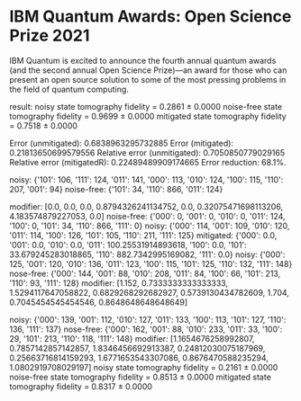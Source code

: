 # IBM Quantum Awards: Open Science Prize 2021

IBM Quantum is excited to announce the fourth annual quantum awards (and the second annual Open Science Prize)—an award for those who can present an open source solution to some of the most pressing problems in the field of quantum computing. 

result:
noisy state tomography fidelity = 0.2861 ± 0.0000
noise-free state tomography fidelity = 0.9699 ± 0.0000
mitigated state tomography fidelity = 0.7518 ± 0.0000

Error (unmitigated): 0.6838963295732885
Error (mitigated): 0.21813650699579556
Relative error (unmitigated): 0.7050850779029165
Relative error (mitigatedR): 0.22489489909174665
Error reduction: 68.1%.

noisy:       {'101': 106, '111': 124, '011': 141, '000': 113, '010': 124, '100': 115, '110': 207, '001': 94}
noise-free:  {'101': 34, '110': 866, '011': 124}

modifier:  [0.0, 0.0, 0.0, 0.8794326241134752, 0.0, 0.32075471698113206, 4.183574879227053, 0.0]
noise-free:  {'000': 0, '001': 0, '010': 0, '011': 124, '100': 0, '101': 34, '110': 866, '111': 0}
noisy:       {'000': 114, '001': 109, '010': 120, '011': 114, '100': 126, '101': 105, '110': 211, '111': 125}
mitigated:   {'000': 0.0, '001': 0.0, '010': 0.0, '011': 100.25531914893618, '100': 0.0, '101': 33.679245283018865, '110': 882.7342995169082, '111': 0.0}
noisy:      {'000': 125, '001': 120, '010': 136, '011': 123, '100': 115, '101': 125, '110': 132, '111': 148}
nose-free:  {'000': 144, '001': 88, '010': 208, '011': 84, '100': 66, '101': 213, '110': 93, '111': 128}
modifier:  [1.152, 0.7333333333333333, 1.5294117647058822, 0.6829268292682927, 0.5739130434782609, 1.704, 0.7045454545454546, 0.8648648648648649]


noisy:      {'000': 139, '001': 112, '010': 127, '011': 133, '100': 113, '101': 127, '110': 136, '111': 137}
nose-free:  {'000': 162, '001': 88, '010': 233, '011': 33, '100': 29, '101': 213, '110': 118, '111': 148}
modifier:  [1.1654676258992807, 0.7857142857142857, 1.8346456692913387, 0.24812030075187969, 0.25663716814159293, 1.6771653543307086, 0.8676470588235294, 1.0802919708029197]
noisy state tomography fidelity = 0.2161 ± 0.0000
noise-free state tomography fidelity = 0.8513 ± 0.0000
mitigated state tomography fidelity = 0.8317 ± 0.0000







